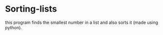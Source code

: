 # Sorting-lists
this program finds the smallest number in a list and also sorts it (made using python).
